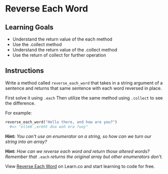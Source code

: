 # Reverse Each Word

## Learning Goals

- Understand the return value of the each method
- Use the .collect method
- Understand the return value of the .collect method
- Use the return of collect for further operation

## Instructions

Write a method called `reverse_each_word` that takes in a string argument of a
sentence and returns that same sentence with each word reversed in place.

First solve it using `.each` Then utilize the same method using `.collect` to
see the difference.

For example:

```ruby
reverse_each_word("Hello there, and how are you?")
  #=> "olleH ,ereht dna woh era ?uoy"
```

**Hint:** *You can't use an enumerator on a string, so how can we turn our string into an array?*

**Hint:** *How can we reverse each word and return those altered words? Remember that* `.each` *returns the original array but other enumerators don't.*

<p data-visibility='hidden'>View <a href='https://learn.co/lessons/reverse-each-word' title='Reverse Each Word'>Reverse Each Word</a> on Learn.co and start learning to code for free.</p>
